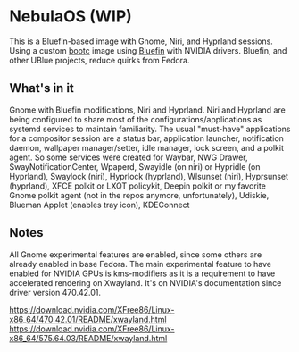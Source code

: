 # NebulaOS (WIP)

This is a Bluefin-based image with Gnome, Niri, and Hyprland sessions. Using a custom [bootc](https://github.com/bootc-dev/bootc) image using [Bluefin](https://projectbluefin.io/) with NVIDIA drivers. 
Bluefin, and other UBlue projects, reduce quirks from Fedora.

## What's in it

Gnome with Bluefin modifications, Niri and Hyprland.
Niri and Hyprland are being configured to share most of the configurations/applications as systemd services to maintain familiarity. The usual "must-have" applications for a compositor session are a status bar, application launcher, notification daemon, wallpaper manager/setter, idle manager, lock screen, and a polkit agent.
So some services were created for Waybar, NWG Drawer, SwayNotificationCenter, Wpaperd, Swayidle (on niri) or Hypridle (on Hyprland), Swaylock (niri), Hyprlock (hyprland), Wlsunset (niri), Hyprsunset (hyprland), XFCE polkit or LXQT policykit, Deepin polkit or my favorite Gnome polkit agent (not in the repos anymore, unfortunately), Udiskie, Blueman Applet (enables tray icon), KDEConnect

## Notes
All Gnome experimental features are enabled, since some others are already enabled in base Fedora. The main experimental feature to have enabled for NVIDIA GPUs is kms-modifiers
as it is a requirement to have accelerated rendering on Xwayland. It's on NVIDIA's documentation since driver version 470.42.01.

https://download.nvidia.com/XFree86/Linux-x86_64/470.42.01/README/xwayland.html
https://download.nvidia.com/XFree86/Linux-x86_64/575.64.03/README/xwayland.html